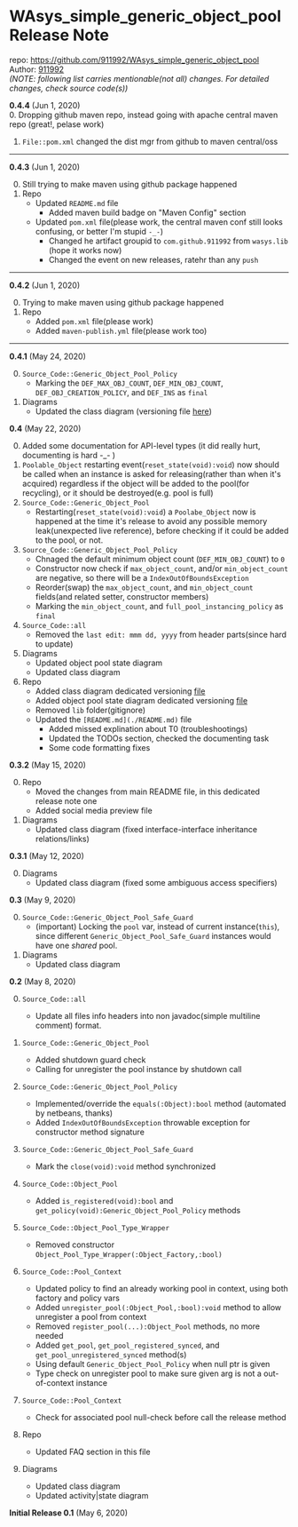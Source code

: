 # WAsys_simple_generic_object_pool Release Note

repo: https://github.com/911992/WAsys_simple_generic_object_pool  
Author: [911992](https://github.com/911992)  
*(NOTE: following list carries mentionable(not all) changes. For detailed changes, check source code(s))*  

**0.4.4** (Jun 1, 2020)  
0. Dropping github maven repo, instead going with apache central maven repo (great!, pelase work)
1. `File::pom.xml` changed the dist mgr from github to maven central/oss
    

<hr/>

**0.4.3** (Jun 1, 2020)  

0. Still trying to make maven using github package happened
1. Repo
    * Updated `README.md` file
        * Added maven build badge on "Maven Config" section
    * Updated `pom.xml` file(please work, the central maven conf still looks confusing, or better I'm stupid `-_-`)
        * Changed he artifact groupid to `com.github.911992` from `wasys.lib` (hope it works now)
        * Changed the event on new releases, ratehr than any `push`

<hr/>

**0.4.2** (Jun 1, 2020)  

0. Trying to make maven using github package happened
1. Repo
    * Added `pom.xml` file(please work)
    * Added `maven-publish.yml` file(please work too)

<hr/>

**0.4.1** (May 24, 2020)  

0. `Source_Code::Generic_Object_Pool_Policy`  
    * Marking the `DEF_MAX_OBJ_COUNT`, `DEF_MIN_OBJ_COUNT`, `DEF_OBJ_CREATION_POLICY`, and `DEF_INS` as `final`  
1. Diagrams  
    * Updated the class diagram (versioning file [here](./_diagrams/class_diagram_version_history.md))  


**0.4** (May 22, 2020)  

0. Added some documentation for API-level types (it did really hurt, documenting is hard -_- )
1. `Poolable_Object` restarting event(`reset_state(void):void`) now should be called when an instance is asked for releasing(rather than when it's acquired) regardless if the object will be added to the pool(for recycling), or it should be destroyed(e.g. pool is full)
2. `Source_Code::Generic_Object_Pool`  
    * Restarting(`reset_state(void):void`) a `Poolabe_Object` now is happened at the time it's release to avoid any possible memory leak(unexpected live reference), before checking if it could be added to the pool, or not.
3. `Source_Code::Generic_Object_Pool_Policy`
    * Chnaged the default minimum object count (`DEF_MIN_OBJ_COUNT`) to `0`
    * Constructor now check if `max_object_count`, and/or `min_object_count` are negative, so there will be a `IndexOutOfBoundsException`
    * Reorder(swap) the `max_object_count`, and `min_object_count` fields(and related setter, constructor members)
    * Marking the `min_object_count`, and `full_pool_instancing_policy` as `final`
4. `Source_Code::all`
    * Removed the `last edit: mmm dd, yyyy` from header parts(since hard to update)
5. Diagrams
    * Updated object pool state diagram
    * Updated class diagram
6. Repo
    * Added class diagram dedicated versioning [file](./_diagrams/class_diagram_version_history.md)
    * Added object pool state diagram dedicated versioning [file](./_diagrams/object_pool_state_version_history.md)
    * Removed `lib` folder(gitignore)
    * Updated the `[README.md](./README.md)` file
        * Added missed explination about T0 (troubleshootings)
        * Updated the TODOs section, checked the documenting task
        * Some code formatting fixes

**0.3.2** (May 15, 2020)  

0. Repo  
    * Moved the changes from main README file, in this dedicated release note one
    * Added social media preview file
1. Diagrams  
    * Updated class diagram (fixed interface-interface inheritance relations/links)

**0.3.1** (May 12, 2020)  

0. Diagrams
    * Updated class diagram (fixed some ambiguous access specifiers)

**0.3** (May 9, 2020)  

0. `Source_Code::Generic_Object_Pool_Safe_Guard`
    * (important) Locking the `pool` var, instead of current instance(`this`), since different `Generic_Object_Pool_Safe_Guard` instances would have one *shared* pool.  
1. Diagrams
    * Updated class diagram

**0.2** (May 8, 2020)  

0. `Source_Code::all`
    * Update all files info headers into non javadoc(simple multiline comment) format.
1. `Source_Code::Generic_Object_Pool`
    * Added shutdown guard check
    * Calling for unregister the pool instance by shutdown call
2. `Source_Code::Generic_Object_Pool_Policy`
    * Implemented/override the `equals(:Object):bool` method (automated by netbeans, thanks)
    * Added `IndexOutOfBoundsException` throwable exception for constructor method signature
3. `Source_Code::Generic_Object_Pool_Safe_Guard`
    * Mark the `close(void):void` method synchronized
4. `Source_Code::Object_Pool`
    * Added `is_registered(void):bool` and `get_policy(void):Generic_Object_Pool_Policy` methods
5. `Source_Code::Object_Pool_Type_Wrapper`
    * Removed constructor `Object_Pool_Type_Wrapper(:Object_Factory,:bool)`
6. `Source_Code::Pool_Context`
    * Updated policy to find an already working pool in context, using both factory and policy vars
    * Added `unregister_pool(:Object_Pool,:bool):void` method to allow unregister a pool from context
    * Removed `register_pool(...):Object_Pool` methods, no more needed
    * Added `get_pool`, `get_pool_registered_synced`, and `get_pool_unregistered_synced` method(s)
    * Using default `Generic_Object_Pool_Policy` when null ptr is given
    * Type check on unregister pool to make sure given arg is not a out-of-context instance
7. `Source_Code::Pool_Context`
    * Check for associated pool null-check before call the release method
8. Repo
    * Updated FAQ section in this file

9. Diagrams
    * Updated class diagram
    * Updated activity|state diagram

**Initial Release 0.1** (May 6, 2020)